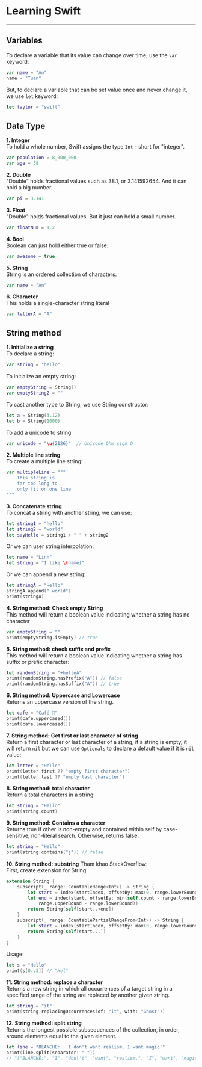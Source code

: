 # Learning Swift

---

## Variables

To declare a variable that its value can change over time, use the `var` keyword:

```Swift
var name = "An"
name = "Tuan"
```

But, to declare a variable that can be set value once and never change it, we use `let` keyword:

```Swift
let taylor = "swift"
```

## Data Type

**1. Integer**  
To hold a whole number, Swift assigns the type `Int` - short for "integer".

```Swift
var population = 8_000_000
var age = 38
```

**2. Double**  
"Double" holds fractional values such as 38.1, or 3.141592654. And it can hold a big number.

```Swift
var pi = 3.141
```

**3. Float**  
"Double" holds fractional values. But it just can hold a small number.

```Swift
var floatNum = 1.2
```

**4. Bool**  
Boolean can just hold either true or false:

```Swift
var awesome = true
```

**5. String**  
String is an ordered collection of characters.

```Swift
var name = "An"
```

**6. Character**  
This holds a single-character string literal

```Swift
var letterA = "A"
```

## String method

**1. Initialize a string**  
To declare a string:

```Swift
var string = "hello"
```

To initialize an empty string:

```Swift
var emptyString = String()
var emptyString2 = ""
```

To cast another type to String, we use String constructor:

```Swift
let a = String(3.12)
let b = String(1000)
```

To add a unicode to string

```Swift
var unicode = "\u{2126}"  // Unicode Ohm sign Ω
```

**2. Multiple line string**  
To create a multiple line string:

```Swift
var multipleLine = """
    This string is
    far too long to
    only fit on one line
"""
```

**3. Concatenate string**  
To concat a string with another string, we can use:

```Swift
let string1 = "hello"
let string2 = "world"
let sayHello = string1 + " " + string2
```

Or we can user string interpolation:

```Swift
let name = "Linh"
let string = "I like \(name)"
```

Or we can append a new string:

```Swift
let stringA = "Hello"
stringA.append(" world")
print(stringA)
```

**4. String method: Check empty String**  
This method will return a boolean value indicating whether a string has no character

```Swift
var emptyString = ""
print(emptyString.isEmpty) // true
```

**5. String method: check suffix and prefix**  
This method will return a boolean value indicating whether a string has suffix or prefix character:

```Swift
let randomString = "+helloA"
print(randomString.hasPrefix("A")) // false
print(randomString.hasSuffix("A")) // true
```

**6. String method: Uppercase and Lowercase**  
Returns an uppercase version of the string.

```Swift
let cafe = "Café 🍵"
print(cafe.uppercased())
print(cafe.lowercased())
```

**7. String method: Get first or last character of string**  
Return a first character or last character of a string, if a string is empty, it will return `nil` but we can use `Optionals` to declare a default value if it is `nil` value:

```Swift
let letter = "Hello"
print(letter.first ?? "empty first character")
print(letter.last ?? "empty last character")
```

**8. String method: total character**  
Return a total characters in a string:

```Swift
let string = "Hello"
print(string.count)
```

**9. String method: Contains a character**  
Returns true if other is non-empty and contained within self by case-sensitive, non-literal search. Otherwise, returns false.

```Swift
let string = "Hello"
print(string.contains("j")) // false
```

**10. String method: substring**
Tham khao StackOverflow:  
First, create extension for String:

```Swift
extension String {
    subscript(_ range: CountableRange<Int>) -> String {
        let start = index(startIndex, offsetBy: max(0, range.lowerBound))
        let end = index(start, offsetBy: min(self.count - range.lowerBound,
            range.upperBound - range.lowerBound))
        return String(self[start..<end])
    }
    subscript(_ range: CountablePartialRangeFrom<Int>) -> String {
        let start = index(startIndex, offsetBy: max(0, range.lowerBound))
        return String(self[start...])
    }
}
```

Usage:

```Swift
let s = "Hello"
print(s[0..3]) // "Hel"
```

**11. String method: replace a character**  
Returns a new string in which all occurrences of a target string in a specified range of the string are replaced by another given string.

```Swift
let string = "it"
print(string.replacingOccurrences(of: "it", with: "Ghost"))
```

**12. String method: split string**  
Returns the longest possible subsequences of the collection, in order, around elements equal to the given element.

```Swift
let line = "BLANCHE:   I don't want realism. I want magic!"
print(line.split(separator: " "))
// "["BLANCHE:", "I", "don\'t", "want", "realism.", "I", "want", "magic!"]"
```
